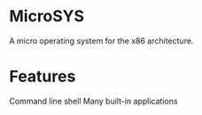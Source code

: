 # MicroSYS
A micro operating system for the x86 architecture.

# Features
Command line shell
Many built-in applications
